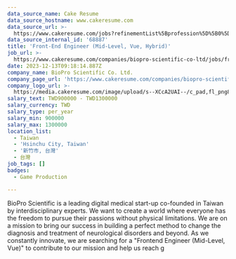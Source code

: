 ```yaml
---
data_source_name: Cake Resume
data_source_hostname: www.cakeresume.com
data_source_url: >-
  https://www.cakeresume.com/jobs?refinementList%5Bprofession%5D%5B0%5D=game-production&range%5Bsalary_range%5D%5Bmin%5D=100000
data_source_internal_id: '68887'
title: 'Front-End Engineer (Mid-Level, Vue, Hybrid)'
job_url: >-
  https://www.cakeresume.com/companies/biopro-scientific-co-ltd/jobs/front-end-engineer-mid-level-vue
date: 2023-12-13T09:18:14.887Z
company_name: BioPro Scientific Co. Ltd.
company_page_url: 'https://www.cakeresume.com/companies/biopro-scientific-co-ltd'
company_logo_url: >-
  https://media.cakeresume.com/image/upload/s--XCcA2UAI--/c_pad,fl_png8,h_200,w_200/v1637556745/e1qvdfynhi8inuhxdzsf.png
salary_text: TWD900000 - TWD1300000
salary_currency: TWD
salary_type: per_year
salary_min: 900000
salary_max: 1300000
location_list:
  - Taiwan
  - 'Hsinchu City, Taiwan'
  - '新竹市, 台灣'
  - 台灣
job_tags: []
badges:
  - Game Production

---
```


BioPro Scientific is a leading digital medical start-up co-founded in Taiwan by interdisciplinary experts. We want to create a world where everyone has the freedom to pursue their passions without physical limitations. We are on a mission to bring our success in building a perfect method to change the diagnosis and treatment of neurological disorders and beyond. As we constantly innovate, we are searching for a "Frontend Engineer (Mid-Level, Vue)" to contribute to our mission and help us reach g